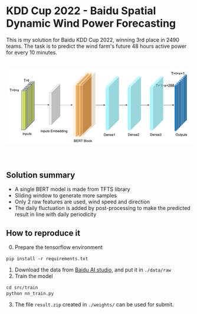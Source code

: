 
# KDD Cup 2022 - Baidu Spatial Dynamic Wind Power Forecasting

This is my solution for Baidu KDD Cup 2022, winning 3rd place in 2490 teams. 
The task is to predict the wind farm's future 48 hours active power for every 10 minutes.

<h1 align="center">
<img src="./data/user_data/model.png" width="700" align=center/>
</h1><br>

## Solution summary
- A single BERT model is made from TFTS library
- Sliding window to generate more samples
- Only 2 raw features are used, wind speed and direction
- The daily fluctuation is added by post-processing to make the predicted result in line with daily periodicity

## How to reproduce it
0. Prepare the tensorflow environment
```shell
pip install -r requirements.txt
```
1. Download the data from [Baidu AI studio](https://aistudio.baidu.com/aistudio/competition/detail/152/0/introduction), and put it in `./data/raw`
2. Train the model
```shell
cd src/train
python nn_train.py
```
3. The file `result.zip` created in `./weights/` can be used for submit. 



